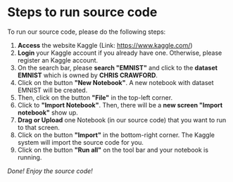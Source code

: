 # Steps to run source code  
To run our source code, please do the following steps:  
1. **Access** the website Kaggle (Link: https://www.kaggle.com/)  
2. **Login** your Kaggle account if you already have one. Otherwise, please register an Kaggle account.  
3. On the search bar, please **search "EMNIST"** and click to the **dataset EMNIST** which is owned by **CHRIS CRAWFORD**.  
4. Click on the button **"New Notebook"**. A new notebook with dataset EMNIST will be created.  
5. Then, click on the button **"File"** in the top-left corner.  
6. Click to **"Import Notebook"**. Then, there will be a **new screen "Import notebook"** show up.  
7. **Drag or Upload** one Notebook (in our source code) that you want to run to that screen.  
8. Click on the button **"Import"** in the bottom-right corner. The Kaggle system will import the source code for you.  
9. Click on the button **"Run all"** on the tool bar and your notebook is running.
   
*Done! Enjoy the source code!*
